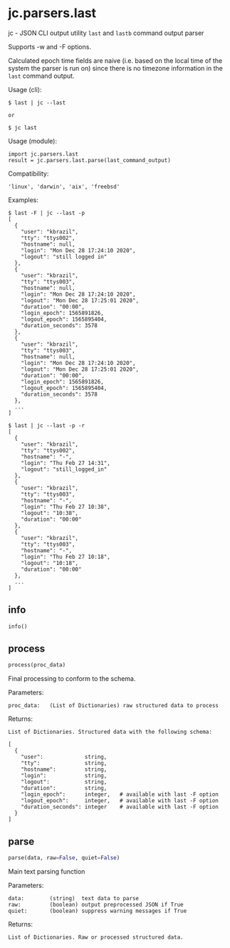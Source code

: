 
# jc.parsers.last
jc - JSON CLI output utility `last` and `lastb` command output parser

Supports -w and -F options.

Calculated epoch time fields are naive (i.e. based on the local time of the system the parser is run on) since there is no timezone information in the `last` command output.

Usage (cli):

    $ last | jc --last

    or

    $ jc last

Usage (module):

    import jc.parsers.last
    result = jc.parsers.last.parse(last_command_output)

Compatibility:

    'linux', 'darwin', 'aix', 'freebsd'

Examples:

    $ last -F | jc --last -p
    [
      {
        "user": "kbrazil",
        "tty": "ttys002",
        "hostname": null,
        "login": "Mon Dec 28 17:24:10 2020",
        "logout": "still logged in"
      },
      {
        "user": "kbrazil",
        "tty": "ttys003",
        "hostname": null,
        "login": "Mon Dec 28 17:24:10 2020",
        "logout": "Mon Dec 28 17:25:01 2020",
        "duration": "00:00",
        "login_epoch": 1565891826,
        "logout_epoch": 1565895404,
        "duration_seconds": 3578
      },
      {
        "user": "kbrazil",
        "tty": "ttys003",
        "hostname": null,
        "login": "Mon Dec 28 17:24:10 2020",
        "logout": "Mon Dec 28 17:25:01 2020",
        "duration": "00:00",
        "login_epoch": 1565891826,
        "logout_epoch": 1565895404,
        "duration_seconds": 3578
      },
      ...
    ]

    $ last | jc --last -p -r
    [
      {
        "user": "kbrazil",
        "tty": "ttys002",
        "hostname": "-",
        "login": "Thu Feb 27 14:31",
        "logout": "still_logged_in"
      },
      {
        "user": "kbrazil",
        "tty": "ttys003",
        "hostname": "-",
        "login": "Thu Feb 27 10:38",
        "logout": "10:38",
        "duration": "00:00"
      },
      {
        "user": "kbrazil",
        "tty": "ttys003",
        "hostname": "-",
        "login": "Thu Feb 27 10:18",
        "logout": "10:18",
        "duration": "00:00"
      },
      ...
    ]



## info
```python
info()
```


## process
```python
process(proc_data)
```

Final processing to conform to the schema.

Parameters:

    proc_data:   (List of Dictionaries) raw structured data to process

Returns:

    List of Dictionaries. Structured data with the following schema:

    [
      {
        "user":             string,
        "tty":              string,
        "hostname":         string,
        "login":            string,
        "logout":           string,
        "duration":         string,
        "login_epoch":      integer,   # available with last -F option
        "logout_epoch":     integer,   # available with last -F option
        "duration_seconds": integer    # available with last -F option
      }
    ]


## parse
```python
parse(data, raw=False, quiet=False)
```

Main text parsing function

Parameters:

    data:        (string)  text data to parse
    raw:         (boolean) output preprocessed JSON if True
    quiet:       (boolean) suppress warning messages if True

Returns:

    List of Dictionaries. Raw or processed structured data.

